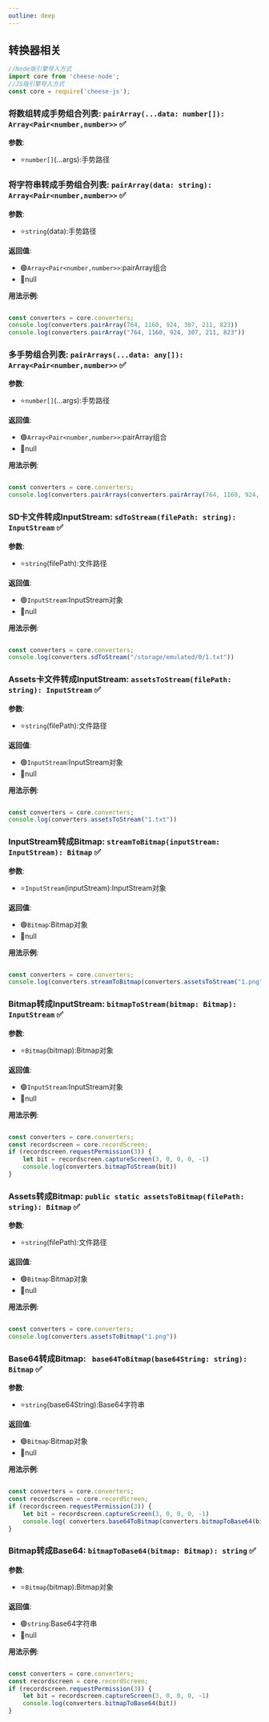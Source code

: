 ```yaml
---
outline: deep
---
```


## 转换器相关

```javascript
//Node版引擎导入方式
import core from 'cheese-node';
//JS版引擎导入方式
const core = require('cheese-js');
```

### 将数组转成手势组合列表: `pairArray(...data: number[]): Array<Pair<number,number>>`  :white_check_mark:
**参数**:

- ⭐`number[]`(...args):手势路径
### 将字符串转成手势组合列表: `pairArray(data: string): Array<Pair<number,number>>`  :white_check_mark:
**参数**:

- ⭐`string`(data):手势路径

**返回值**:

- :green_circle:`Array<Pair<number,number>>`:pairArray组合
- :red_circle:null

**用法示例**:

```javascript

const converters = core.converters;
console.log(converters.pairArray(764, 1160, 924, 307, 211, 823))
console.log(converters.pairArray("764, 1160, 924, 307, 211, 823"))
```

### 多手势组合列表: `pairArrays(...data: any[]): Array<Pair<number,number>>`  :white_check_mark:

**参数**:

- ⭐`number[]`(...args):手势路径

**返回值**:

- :green_circle:`Array<Pair<number,number>>`:pairArray组合
- :red_circle:null

**用法示例**:

```javascript

const converters = core.converters;
console.log(converters.pairArrays(converters.pairArray(764, 1160, 924, 307, 211, 823)))
```

### SD卡文件转成InputStream: `sdToStream(filePath: string): InputStream`  :white_check_mark:

**参数**:

- ⭐`string`(filePath):文件路径

**返回值**:

- :green_circle:`InputStream`:InputStream对象
- :red_circle:null

**用法示例**:

```javascript

const converters = core.converters;
console.log(converters.sdToStream("/storage/emulated/0/1.txt"))
```

### Assets卡文件转成InputStream: `assetsToStream(filePath: string): InputStream`  :white_check_mark:

**参数**:

- ⭐`string`(filePath):文件路径

**返回值**:

- :green_circle:`InputStream`:InputStream对象
- :red_circle:null

**用法示例**:

```javascript

const converters = core.converters;
console.log(converters.assetsToStream("1.txt"))
```

### InputStream转成Bitmap: `streamToBitmap(inputStream: InputStream): Bitmap`  :white_check_mark:

**参数**:

- ⭐`InputStream`(inputStream):InputStream对象

**返回值**:

- :green_circle:`Bitmap`:Bitmap对象
- :red_circle:null

**用法示例**:

```javascript

const converters = core.converters;
console.log(converters.streamToBitmap(converters.assetsToStream("1.png")))
```

### Bitmap转成InputStream: `bitmapToStream(bitmap: Bitmap): InputStream`  :white_check_mark:

**参数**:

- ⭐`Bitmap`(bitmap):Bitmap对象

**返回值**:

- :green_circle:`InputStream`:InputStream对象
- :red_circle:null

**用法示例**:

```javascript

const converters = core.converters;
const recordscreen = core.recordScreen;
if (recordscreen.requestPermission(3)) {
    let bit = recordscreen.captureScreen(3, 0, 0, 0, -1)
    console.log(converters.bitmapToStream(bit))
}
```

### Assets转成Bitmap: `public static assetsToBitmap(filePath: string): Bitmap`  :white_check_mark:

**参数**:

- ⭐`string`(filePath):文件路径

**返回值**:

- :green_circle:`Bitmap`:Bitmap对象
- :red_circle:null

**用法示例**:

```javascript

const converters = core.converters;
console.log(converters.assetsToBitmap("1.png"))
```

### Base64转成Bitmap: ` base64ToBitmap(base64String: string): Bitmap`  :white_check_mark:

**参数**:

- ⭐`string`(base64String):Base64字符串

**返回值**:

- :green_circle:`Bitmap`:Bitmap对象
- :red_circle:null

**用法示例**:

```javascript

const converters = core.converters;
const recordscreen = core.recordScreen;
if (recordscreen.requestPermission(3)) {
    let bit = recordscreen.captureScreen(3, 0, 0, 0, -1)
    console.log( converters.base64ToBitmap(converters.bitmapToBase64(bit)))
}
```

### Bitmap转成Base64: `bitmapToBase64(bitmap: Bitmap): string`  :white_check_mark:

**参数**:

- ⭐`Bitmap`(bitmap):Bitmap对象

**返回值**:

- :green_circle:`string`:Base64字符串
- :red_circle:null

**用法示例**:

```javascript

const converters = core.converters;
const recordscreen = core.recordScreen;
if (recordscreen.requestPermission(3)) {
    let bit = recordscreen.captureScreen(3, 0, 0, 0, -1)
    console.log(converters.bitmapToBase64(bit))
}
```
